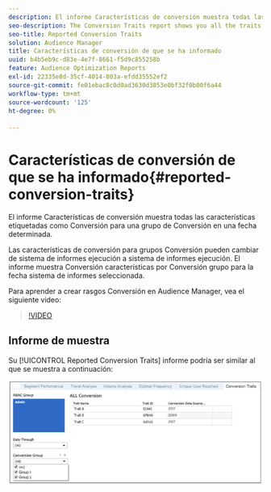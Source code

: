 ```yaml
---
description: El informe Características de conversión muestra todas las características etiquetadas como Conversión para una grupo de Conversión en una fecha determinada. Las características de conversión para grupos Conversión pueden cambiar de sistema de informes ejecución a sistema de informes ejecución. El informe muestra Conversión características por Conversión grupo para la fecha sistema de informes seleccionada.
seo-description: The Conversion Traits report shows you all the traits labeled as conversion traits for a conversion group at a certain date. Conversion traits for conversion groups can change from reporting run to reporting run. The report displays conversion traits by conversion group for the selected reporting date.
seo-title: Reported Conversion Traits
solution: Audience Manager
title: Características de conversión de que se ha informado
uuid: b4b5eb9c-d83e-4e7f-8661-f5d9c855258b
feature: Audience Optimization Reports
exl-id: 22335e8d-35cf-4014-803a-efdd35552ef2
source-git-commit: fe01ebac8c0d0ad3630d3853e0bf32f0b00f6a44
workflow-type: tm+mt
source-wordcount: '125'
ht-degree: 0%

---
```


# Características de conversión de que se ha informado{#reported-conversion-traits}

El informe Características de conversión muestra todas las características etiquetadas como Conversión para una grupo de Conversión en una fecha determinada.

Las características de conversión para grupos Conversión pueden cambiar de sistema de informes ejecución a sistema de informes ejecución. El informe muestra Conversión características por Conversión grupo para la fecha sistema de informes seleccionada.

Para aprender a crear rasgos Conversión en Audience Manager, vea el siguiente video:

>[!VIDEO](https://video.tv.adobe.com/v/23431/)

## Informe de muestra

Su [!UICONTROL Reported Conversion Traits] informe podría ser similar al que se muestra a continuación:

![](assets/reported-conversion-traits.png)
